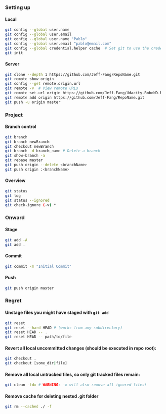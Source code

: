 ### Setting up
#### Local
```bash
git config --global user.name
git config --global user.email
git config --global user.name "Pablo"
git config --global user.email "pablo@email.com"
git config --global credential.helper cache  # Set git to use the credential memory cache
git init
```
#### Server
```bash
git clone --depth 1 https://github.com/Jeff-Fang/RepoName.git
git remote show origin
git config --get remote.origin.url
git remote -v  # View remote URLs
git remote set-url origin https://github.com/Jeff-Fang/Udacity-RoboND-P2.git
git remote add origin https://github.com/Jeff-Fang/RepoName.git
git push -u origin master
```

### Project
#### Branch control
```bash
git branch
git branch newBranch
git checkout newBranch
git branch -d branch_name # Delete a branch
git show-branch -a
git rebase master
git push origin --delete <branchName>
git push origin :<branchName>
```
#### Overview
```bash
git status
git log
git status --ignored
git check-ignore (-v) *
```

### Onward
#### Stage
```bash
git add -A
git add .
```
#### Commit
```bash
git commit -m "Initial Commit"
```
#### Push
```bash
git push origin master
```

### Regret
#### Unstage files you might have staged with `git add`
```bash
git reset
git reset --hard HEAD # (works from any subdirectory)
git reset HEAD -- .
git reset HEAD -- path/to/file
```
#### Revert all local uncommitted changes (should be executed in repo root):
```bash
git checkout .
git checkout [some_dir|file]
```
#### Remove all local untracked files, so only git tracked files remain:
```bash
git clean -fdx # WARNING: -x will also remove all ignored files!
```

#### Remove cache for deleting nested .git folder
```bash
git rm --cached ./ -f
```



